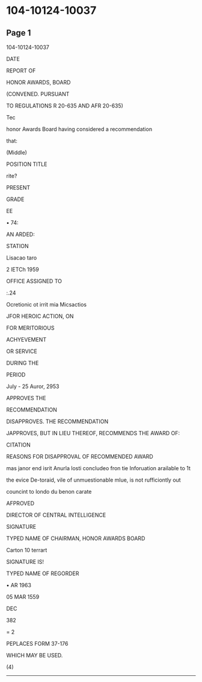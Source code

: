 # 104-10124-10037

## Page 1

104-10124-10037

DATE

REPORT OF

HONOR AWARDS, BOARD

(CONVENED. PURSUANT

TO REGULATIONS R 20-635 AND AFR 20-635)

Tec

honor Awards Board having considered a recommendation

that:

(Middle)

POSITION TITLE

rite?

PRESENT

GRADE

EE

• 74:

AN ARDED:

STATION

Lisacao taro

2 lETCh 1959

OFFICE ASSIGNED TO

:.24

Ocretionic ot irrit mia Micsactios

JFOR HEROIC ACTION, ON

FOR MERITORIOUS

ACHYEVEMENT

OR SERVICE

DURING THE

PERIOD

July - 25 Auror, 2953

APPROVES THE

RECOMMENDATION

DISAPPROVES. THE RECOMMENDATION

JAPPROVES, BUT IN LIEU THEREOF, RECOMMENDS THE AWARD OF:

CITATION

REASONS FOR DISAPPROVAL OF RECOMMENDED AWARD

mas janor end isrit Anurla losti concludeo fron tie Inforuation arailable to 1t

the evice De-toraid, vile of unmuestionable mlue, is not rufficiontly out

councint to londo du benon carate

AFPROVED

DIRECTOR OF CENTRAL INTELLIGENCE

SIGNATURE

TYPED NAME OF CHAIRMAN, HONOR AWARDS BOARD

Carton 10 terrart

SIGNATURE IS!

TYPED NAME OF REGORDER

• AR 1963

05 MAR 1559

DEC

382

= 2

PEPLACES FORM 37-176

WHICH MAY BE USED.

(4)

---


